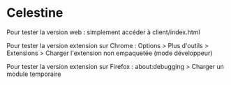 # Celestine

Pour tester la version web : simplement accéder à client/index.html

Pour tester la version extension sur Chrome : Options > Plus d'outils > Extensions > Charger l'extension non empaquetée (mode développeur)

Pour tester la version extension sur Firefox : about:debugging > Charger un module temporaire
